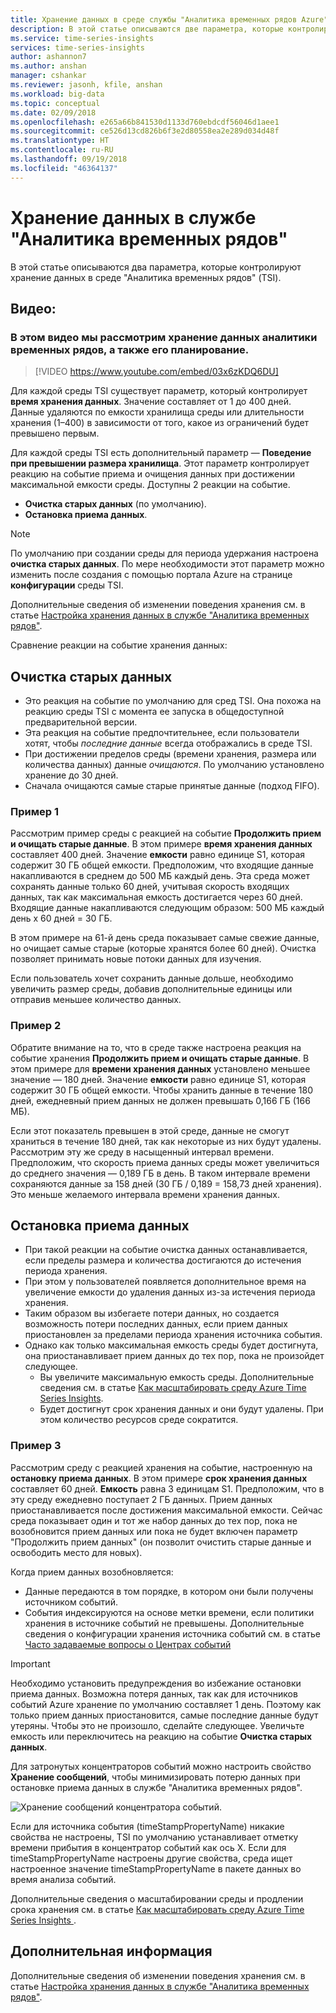 ```yaml
---
title: Хранение данных в среде службы "Аналитика временных рядов Azure" | Документация Майкрософт
description: В этой статье описываются две параметра, которые контролируют хранение данных в среде службы "Аналитика временных рядов Azure".
ms.service: time-series-insights
services: time-series-insights
author: ashannon7
ms.author: anshan
manager: cshankar
ms.reviewer: jasonh, kfile, anshan
ms.workload: big-data
ms.topic: conceptual
ms.date: 02/09/2018
ms.openlocfilehash: e265a66b841530d1133d760ebdcdf56046d1aee1
ms.sourcegitcommit: ce526d13cd826b6f3e2d80558ea2e289d034d48f
ms.translationtype: HT
ms.contentlocale: ru-RU
ms.lasthandoff: 09/19/2018
ms.locfileid: "46364137"
---
```

# <a name="understand-data-retention-in-time-series-insights"></a>Хранение данных в службе "Аналитика временных рядов"

В этой статье описываются два параметра, которые контролируют хранение данных в среде "Аналитика временных рядов" (TSI).

## <a name="video"></a>Видео: 

### <a name="in-this-video-we-cover-time-series-insights-data-retention-and-how-to-plan-for-itbr"></a>В этом видео мы рассмотрим хранение данных аналитики временных рядов, а также его планирование.</br>

> [!VIDEO https://www.youtube.com/embed/03x6zKDQ6DU]

Для каждой среды TSI существует параметр, который контролирует **время хранения данных**. Значение составляет от 1 до 400 дней. Данные удаляются по емкости хранилища среды или длительности хранения (1–400) в зависимости от того, какое из ограничений будет превышено первым.

Для каждой среды TSI есть дополнительный параметр — **Поведение при превышении размера хранилища**. Этот параметр контролирует реакцию на событие приема и очищения данных при достижении максимальной емкости среды. Доступны 2 реакции на событие.
- **Очистка старых данных** (по умолчанию).  
- **Остановка приема данных**.

> [!NOTE]
> По умолчанию при создании среды для периода удержания настроена **очистка старых данных**. По мере необходимости этот параметр можно изменить после создания с помощью портала Azure на странице **конфигурации** среды TSI.

Дополнительные сведения об изменении поведения хранения см. в статье [Настройка хранения данных в службе "Аналитика временных рядов"](time-series-insights-how-to-configure-retention.md).

Сравнение реакции на событие хранения данных:

## <a name="purge-old-data"></a>Очистка старых данных
- Это реакция на событие по умолчанию для сред TSI. Она похожа на реакцию среды TSI с момента ее запуска в общедоступной предварительной версии.  
- Эта реакция на событие предпочтительнее, если пользователи хотят, чтобы *последние данные* всегда отображались в среде TSI. 
- При достижении пределов среды (времени хранения, размера или количества данных) данные *очищаются*. По умолчанию установлено хранение до 30 дней. 
- Сначала очищаются самые старые принятые данные (подход FIFO).

### <a name="example-1"></a>Пример 1
Рассмотрим пример среды с реакцией на событие **Продолжить прием и очищать старые данные**. В этом примере **время хранения данных** составляет 400 дней. Значение **емкости** равно единице S1, которая содержит 30 ГБ общей емкости.   Предположим, что входящие данные накапливаются в среднем до 500 МБ каждый день. Эта среда может сохранять данные только 60 дней, учитывая скорость входящих данных, так как максимальная емкость достигается через 60 дней. Входящие данные накапливаются следующим образом: 500 МБ каждый день x 60 дней = 30 ГБ. 

В этом примере на 61-й день среда показывает самые свежие данные, но очищает самые старые (которые хранятся более 60 дней). Очистка позволяет принимать новые потоки данных для изучения. 

Если пользователь хочет сохранить данные дольше, необходимо увеличить размер среды, добавив дополнительные единицы или отправив меньшее количество данных.  

### <a name="example-2"></a>Пример 2
Обратите внимание на то, что в среде также настроена реакция на событие хранения **Продолжить прием и очищать старые данные**. В этом примере для **времени хранения данных** установлено меньшее значение — 180 дней. Значение **емкости** равно единице S1, которая содержит 30 ГБ общей емкости. Чтобы хранить данные в течение 180 дней, ежедневный прием данных не должен превышать 0,166 ГБ (166 МБ).  

Если этот показатель превышен в этой среде, данные не смогут храниться в течение 180 дней, так как некоторые из них будут удалены. Рассмотрим эту же среду в насыщенный интервал времени. Предположим, что скорость приема данных среды может увеличиться до среднего значения — 0,189 ГБ в день. В таком интервале времени сохраняются данные за 158 дней (30 ГБ / 0,189 = 158,73 дней хранения). Это меньше желаемого интервала времени хранения данных.

## <a name="pause-ingress"></a>Остановка приема данных
- При такой реакции на событие очистка данных останавливается, если пределы размера и количества достигаются до истечения периода хранения.  
- При этом у пользователей появляется дополнительное время на увеличение емкости до удаления данных из-за истечения периода хранения.
- Таким образом вы избегаете потери данных, но создается возможность потери последних данных, если прием данных приостановлен за пределами периода хранения источника события.
- Однако как только максимальная емкость среды будет достигнута, она приостанавливает прием данных до тех пор, пока не произойдет следующее. 
   - Вы увеличите максимальную емкость среды. Дополнительные сведения см. в статье [Как масштабировать среду Azure Time Series Insights](time-series-insights-how-to-scale-your-environment.md).
   - Будет достигнут срок хранения данных и они будут удалены. При этом количество ресурсов среде сократится.

### <a name="example-3"></a>Пример 3
Рассмотрим среду с реакцией хранения на событие, настроенную на **остановку приема данных**. В этом примере **срок хранения данных** составляет 60 дней. **Емкость** равна 3 единицам S1. Предположим, что в эту среду ежедневно поступает 2 ГБ данных. Прием данных приостанавливается после достижения максимальной емкости. Сейчас среда показывает один и тот же набор данных до тех пор, пока не возобновится прием данных или пока не будет включен параметр "Продолжить прием данных" (он позволит очистить старые данные и освободить место для новых). 

Когда прием данных возобновляется:
- Данные передаются в том порядке, в котором они были получены источником событий.
- События индексируются на основе метки времени, если политики хранения в источнике событий не превышены. Дополнительные сведения о конфигурации хранения источника событий см. в статье [Часто задаваемые вопросы о Центрах событий](../event-hubs/event-hubs-faq.md)

> [!IMPORTANT]
> Необходимо установить предупреждения во избежание остановки приема данных. Возможна потеря данных, так как для источников событий Azure хранение по умолчанию составляет 1 день. Поэтому как только прием данных приостановится, самые последние данные будут утеряны. Чтобы это не произошло, сделайте следующее. Увеличьте емкость или переключитесь на реакцию на событие **Очистка старых данных**.

Для затронутых концентраторов событий можно настроить свойство **Хранение сообщений**, чтобы минимизировать потерю данных при остановке приема данных в службе "Аналитика временных рядов".

![Хранение сообщений концентратора событий.](media/time-series-insights-contepts-retention/event-hub-retention.png)

Если для источника события (timeStampPropertyName) никакие свойства не настроены, TSI по умолчанию устанавливает отметку времени прибытия в концентратор событий как ось X. Если для timeStampPropertyName настроены другие свойства, среда ищет настроенное значение timeStampPropertyName в пакете данных во время анализа событий. 

Дополнительные сведения о масштабировании среды и продлении срока хранения см. в статье [Как масштабировать среду Azure Time Series Insights ](time-series-insights-how-to-scale-your-environment.md).  

## <a name="next-steps"></a>Дополнительная информация
Дополнительные сведения об изменении поведения хранения см. в статье [Настройка хранения данных в службе "Аналитика временных рядов"](time-series-insights-how-to-configure-retention.md).
